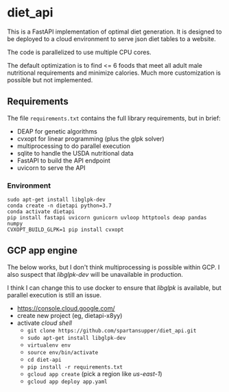 # diet_api

This is a FastAPI implementation of optimal diet generation. It is designed to be deployed to a cloud environment to serve json diet tables to a website.

The code is parallelized to use multiple CPU cores.

The default optimization is to find <= 6 foods that meet all adult male nutritional requirements and minimize calories. Much more customization is possible but not implemented.

## Requirements

The file `requirements.txt` contains the full library requirements, but in brief:

- DEAP for genetic algorithms
- cvxopt for linear programming (plus the glpk solver)
- multiprocessing to do parallel execution
- sqlite to handle the USDA nutritional data
- FastAPI to build the API endpoint
- uvicorn to serve the API

### Environment

```
sudo apt-get install libglpk-dev
conda create -n dietapi python=3.7
conda activate dietapi
pip install fastapi uvicorn gunicorn uvloop httptools deap pandas numpy
CVXOPT_BUILD_GLPK=1 pip install cvxopt
```

## GCP app engine

The below works, but I don't think multiprocessing is possible within GCP. I also suspect that *libglpk-dev* will be unavailable in production.

I think I can change this to use docker to ensure that *libglpk* is available, but parallel execution is still an issue.

- https://console.cloud.google.com/
- create new project (eg, dietapi-x8yy)
- activate *cloud shell*
  - `git clone https://github.com/spartansupper/diet_api.git`
  - `sudo apt-get install libglpk-dev`
  - `virtualenv env`
  - `source env/bin/activate`
  - `cd diet-api`
  - `pip install -r requirements.txt`
  - `gcloud app create` (pick a region like *us-east-1*)
  - `gcloud app deploy app.yaml`
  
